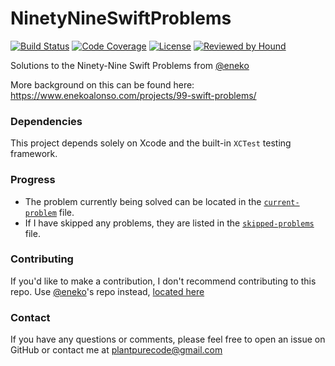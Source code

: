 # NinetyNineSwiftProblems

[![Build Status](https://img.shields.io/travis/plantpurecode/NinetyNineSwiftProblems)](https://travis-ci.org/plantpurecode/NinetyNineSwiftProblems)
[![Code Coverage](https://img.shields.io/coveralls/github/plantpurecode/NinetyNineSwiftProblems)](https://coveralls.io/github/plantpurecode/NinetyNineSwiftProblems)
[![License](https://img.shields.io/github/license/plantpurecode/NinetyNineSwiftProblems)](https://github.com/plantpurecode/NinetyNineSwiftProblems/blob/master/LICENSE)
[![Reviewed by Hound](https://img.shields.io/badge/Reviewed_by-Hound-8E64B0.svg)](https://houndci.com)

Solutions to the Ninety-Nine Swift Problems from [@eneko](http://github.com/eneko)

More background on this can be found here: https://www.enekoalonso.com/projects/99-swift-problems/

### Dependencies

This project depends solely on Xcode and the built-in `XCTest` testing framework.

### Progress

- The problem currently being solved can be located in the [`current-problem`](https://github.com/plantpurecode/NinetyNineSwiftProblems/blob/master/current-problem) file.
- If I have skipped any problems, they are listed in the [`skipped-problems`](https://github.com/plantpurecode/NinetyNineSwiftProblems/blob/master/skipped-problems) file.

### Contributing

If you'd like to make a contribution, I don't recommend contributing to this repo. Use [@eneko](http;//github.com/eneko)'s repo instead, [located here](https://github.com/eneko/Ninety-Nine-Swift-Solutions)

### Contact

If you have any questions or comments, please feel free to open an issue on GitHub or contact me at [plantpurecode@gmail.com](mailto:plantpurecode@gmail.com)
